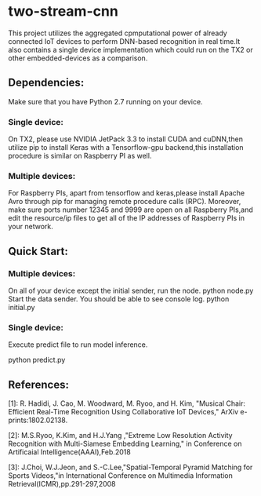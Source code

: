 # two-stream-cnn

This project utilizes the aggregated cpmputational power of already connected IoT devices to perform DNN-based recognition in real time.It also contains a single device implementation which could run on the TX2 or other embedded-devices as a comparison.

## Dependencies:

  Make sure that you have Python 2.7 running on your device.
### Single device:  
  On TX2, please use NVIDIA JetPack 3.3 to install CUDA and cuDNN,then utilize pip to install Keras with  a Tensorflow-gpu backend,this installation procedure is similar on Raspberry PI as well.
### Multiple devices:
  For Raspberry PIs, apart from tensorflow and keras,please install Apache Avro through pip for managing remote procedure calls (RPC). Moreover, make sure ports number 12345 and 9999 are open on all Raspberry PIs,and edit the resource/ip files to get all of the IP addresses of Raspberry PIs in your network.
  
## Quick Start:
### Multiple devices:
  On all of your device except the initial sender, run the node.
  python node.py
  Start the data sender. You should be able to see console log.
  python initial.py
  
### Single device:
 
  Execute predict file to run model inference.
  
  python predict.py
 

## References:

[1]: R. Hadidi, J. Cao, M. Woodward, M. Ryoo, and H. Kim, "Musical Chair: Efficient Real-Time Recognition Using Collaborative IoT Devices," ArXiv e-prints:1802.02138.

[2]: M.S.Ryoo, K.Kim, and H.J.Yang ,"Extreme Low Resolution Activity Recognition with Multi-Siamese
Embedding Learning," in Conference on Artificaial Intelligence(AAAI),Feb.2018

[3]: J.Choi, W.J.Jeon, and S.-C.Lee,"Spatial-Temporal Pyramid Matching for Sports Videos,"in International Conference on Multimedia Information Retrieval(ICMR),pp.291-297,2008
